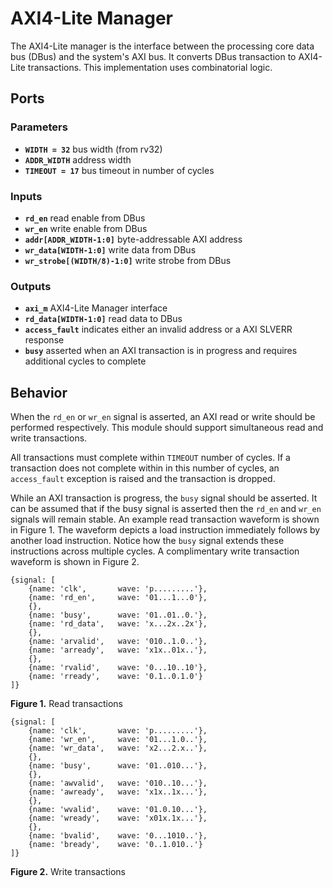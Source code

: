 # AXI4-Lite Manager

The AXI4-Lite manager is the interface between the processing core data bus (DBus) and the system's AXI bus.
It converts DBus transaction to AXI4-Lite transactions.
This implementation uses combinatorial logic.

## Ports

### Parameters

- **`WIDTH = 32`** bus width (from rv32)
- **`ADDR_WIDTH`** address width
- **`TIMEOUT = 17`** bus timeout in number of cycles

### Inputs

- **`rd_en`** read enable from DBus
- **`wr_en`** write enable from DBus
- **`addr[ADDR_WIDTH-1:0]`** byte-addressable AXI address
- **`wr_data[WIDTH-1:0]`** write data from DBus
- **`wr_strobe[(WIDTH/8)-1:0]`** write strobe from DBus

### Outputs

- **`axi_m`** AXI4-Lite Manager interface
- **`rd_data[WIDTH-1:0]`** read data to DBus
- **`access_fault`** indicates either an invalid address or a AXI SLVERR response
- **`busy`** asserted when an AXI transaction is in progress and requires additional cycles to complete


## Behavior

When the `rd_en` or `wr_en` signal is asserted, an AXI read or write should be performed respectively.
This module should support simultaneous read and write transactions.

All transactions must complete within `TIMEOUT` number of cycles.
If a transaction does not complete within in this number of cycles, an `access_fault` exception is raised and the transaction is dropped.

While an AXI transaction is progress, the `busy` signal should be asserted.
It can be assumed that if the busy signal is asserted then the `rd_en` and `wr_en` signals will remain stable.
An example read transaction waveform  is shown in Figure 1.
The waveform depicts a load instruction immediately follows by another load instruction.
Notice how the `busy` signal extends these instructions across multiple cycles.
A complimentary write transaction waveform is shown in Figure 2.

```wavedrom
{signal: [
    {name: 'clk',       wave: 'p.........'},
    {name: 'rd_en',     wave: '01...1...0'},
    {},
    {name: 'busy',      wave: '01..01..0.'},
    {name: 'rd_data',   wave: 'x...2x..2x'},
    {},
    {name: 'arvalid',   wave: '010..1.0..'},
    {name: 'arready',   wave: 'x1x..01x..'},
    {},
    {name: 'rvalid',    wave: '0...10..10'},
    {name: 'rready',    wave: '0.1..0.1.0'}
]}
```
**Figure 1.** Read transactions

```wavedrom
{signal: [
    {name: 'clk',       wave: 'p.........'},
    {name: 'wr_en',     wave: '01...1.0..'},
    {name: 'wr_data',   wave: 'x2...2.x..'},
    {},
    {name: 'busy',      wave: '01..010...'},
    {},
    {name: 'awvalid',   wave: '010..10...'},
    {name: 'awready',   wave: 'x1x..1x...'},
    {},
    {name: 'wvalid',    wave: '01.0.10...'},
    {name: 'wready',    wave: 'x01x.1x...'},
    {},
    {name: 'bvalid',    wave: '0...1010..'},
    {name: 'bready',    wave: '0..1.010..'}
]}
```
**Figure 2.** Write transactions
